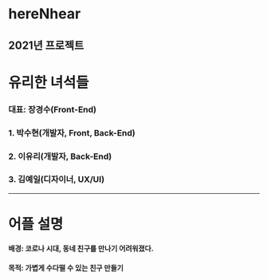 hereNhear
=========

2021년 프로젝트
------------


# 유리한 녀석들


### 대표: 장경수(Front-End)

### 1. 박수현(개발자, Front, Back-End)

### 2. 이유리(개발자, Back-End)

### 3. 김예일(디자이너, UX/UI)
--------------------------



# 어플 설명

#### 배경: 코로나 시대, 동네 친구를 만나기 어려워졌다.

#### 목적: 가볍게 수다떨 수 있는 친구 만들기
